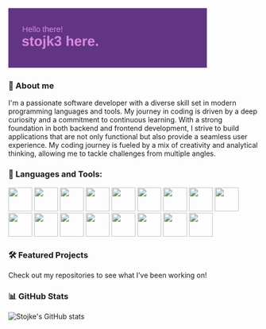 <img align="cemter" alt="Coding" width="400" src="header.png">

<h3 align="left">🌟 About me</h3>
<p align="left">
                I'm a passionate software developer with a diverse skill set in modern programming languages and tools. My journey in coding is driven by a deep curiosity and a commitment to continuous    learning.
                With a strong foundation in both backend and frontend development, I strive to build applications that are not only functional but also provide a seamless user experience. 
                My coding journey is fueled by a mix of creativity and analytical thinking, allowing me to tackle challenges from multiple angles.
</p>

<h3 align="left">🚀 Languages and Tools:</h3>
<p align="left"> 
            <img src="https://cdn.jsdelivr.net/gh/devicons/devicon@latest/icons/php/php-original.svg" width="48px" height="48px" />
            <img src="https://cdn.jsdelivr.net/gh/devicons/devicon@latest/icons/csharp/csharp-original.svg" width="48px" height="48px" />
            <img src="https://cdn.jsdelivr.net/gh/devicons/devicon@latest/icons/python/python-original.svg" width="48px" height="48px" />
            <img src="https://cdn.jsdelivr.net/gh/devicons/devicon@latest/icons/azuresqldatabase/azuresqldatabase-original.svg" width="48px" height="48px" />
            <img src="https://cdn.jsdelivr.net/gh/devicons/devicon@latest/icons/javascript/javascript-original.svg" width="48px" height="48px" />
            <img src="https://cdn.jsdelivr.net/gh/devicons/devicon@latest/icons/html5/html5-original.svg" width="48px" height="48px" />
            <img src="https://cdn.jsdelivr.net/gh/devicons/devicon@latest/icons/css3/css3-original.svg" width="48px" height="48px" />
            <img src="https://cdn.jsdelivr.net/gh/devicons/devicon@latest/icons/react/react-original.svg" width="48px" height="48px" />
            <img src="https://cdn.jsdelivr.net/gh/devicons/devicon@latest/icons/figma/figma-original.svg" width="48px" height="48px" />
            <img src="https://cdn.jsdelivr.net/gh/devicons/devicon@latest/icons/photoshop/photoshop-original.svg" width="48px" height="48px" />
            <img src="https://cdn.jsdelivr.net/gh/devicons/devicon@latest/icons/docker/docker-original.svg" width="48px" height="48px" />
            <img src="https://cdn.jsdelivr.net/gh/devicons/devicon@latest/icons/drupal/drupal-original.svg" width="48px" height="48px" />
            <img src="https://cdn.jsdelivr.net/gh/devicons/devicon@latest/icons/linux/linux-original.svg" width="48px" height="48px" />
            <img src="https://cdn.jsdelivr.net/gh/devicons/devicon@latest/icons/arduino/arduino-original-wordmark.svg" width="48px" height="48px" />
            <img src="https://cdn.jsdelivr.net/gh/devicons/devicon@latest/icons/bash/bash-original.svg" width="48px" height="48px" />  
            <img src="https://cdn.jsdelivr.net/gh/devicons/devicon@latest/icons/mariadb/mariadb-original-wordmark.svg" width="48px" height="48px" />
            <img src="https://cdn.jsdelivr.net/gh/devicons/devicon@latest/icons/redis/redis-original-wordmark.svg" width="48px" height="48px" />
           </p>

<h3 align="left">🛠️ Featured Projects</h3>
<p align="left">Check out my repositories to see what I’ve been working on!</p>

<h3 align="left">📊 GitHub Stats</h3>

![Stojke's GitHub stats](https://github-readme-stats.vercel.app/api?username=stojk3&show_icons=true&theme=onedark)

